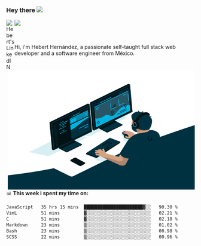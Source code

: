 ### Hey there <img src="https://media.giphy.com/media/hvRJCLFzcasrR4ia7z/giphy.gif" width="25px">
<a href="https://www.linkedin.com/in/evertcode/" target="_blank">
  <img align="left" alt="Hebert's LinkedIN" width="22px" src="https://raw.githubusercontent.com/peterthehan/peterthehan/master/assets/linkedin.svg" />
</a>

![](https://visitor-badge.glitch.me/badge?page_id=evertcode.evertcode)

<br />

Hi, i'm Hebert Hernández, a passionate self-taught full stack web developer and a software engineer from México.

<img align="right" alt="GIF" src="https://github.com/evertcode/evertcode/blob/master/code.gif?raw=true" width="500" height="320" />

📊 **This week i spent my time on:**

<!--START_SECTION:waka-->

```text
JavaScript   35 hrs 15 mins  ██████████████████████▓░░   90.30 %
VimL         51 mins         ▓░░░░░░░░░░░░░░░░░░░░░░░░   02.21 %
C            51 mins         ▓░░░░░░░░░░░░░░░░░░░░░░░░   02.18 %
Markdown     23 mins         ▒░░░░░░░░░░░░░░░░░░░░░░░░   01.02 %
Bash         23 mins         ▒░░░░░░░░░░░░░░░░░░░░░░░░   00.98 %
SCSS         22 mins         ▒░░░░░░░░░░░░░░░░░░░░░░░░   00.96 %
```

<!--END_SECTION:waka-->
